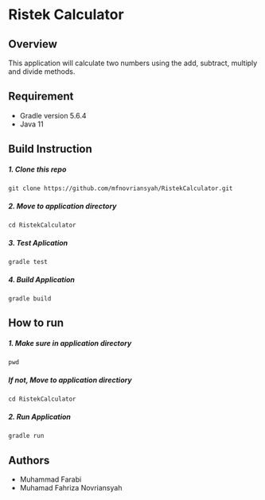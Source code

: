 # Ristek Calculator

## Overview
This application will calculate two numbers using the add, subtract, multiply and divide methods.

## Requirement
- Gradle version 5.6.4
- Java 11

## Build Instruction
##### 1. Clone this repo
```
git clone https://github.com/mfnovriansyah/RistekCalculator.git
```
##### 2. Move to application directory
```
cd RistekCalculator
```
##### 3. Test Aplication
```
gradle test
```
##### 4. Build Application
```
gradle build
```

## How to run
##### 1. Make sure in application directory
```
pwd
```
##### If not, Move to application directiory
```
cd RistekCalculator
```
##### 2. Run Application
```
gradle run
```

## Authors
- Muhammad Farabi
- Muhamad Fahriza Novriansyah